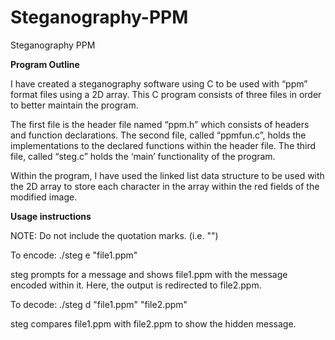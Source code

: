 # Steganography-PPM
Steganography PPM

<b>Program Outline</b> 

I have created a steganography software using C to be used with “ppm” format files using a 2D array. 
This C program consists of three files in order to better maintain the program.

The first file is the header file named “ppm.h” which consists of headers and function declarations.
The second file, called “ppmfun.c”, holds the implementations to the declared functions within the header file.
The third file, called “steg.c” holds the ‘main’ functionality of the program. 

Within the program, I have used the linked list data structure to be used with the 2D array to store each character in the array within the red fields of the modified image. 

<b>Usage instructions</b>

NOTE: Do not include the quotation marks. (i.e. "")

To encode: ./steg e "file1.ppm"

steg prompts for a message and shows  file1.ppm with the message encoded within it. 
Here, the output is redirected to file2.ppm.

To decode: ./steg d "file1.ppm" "file2.ppm"

steg compares file1.ppm with file2.ppm to show the hidden message.
